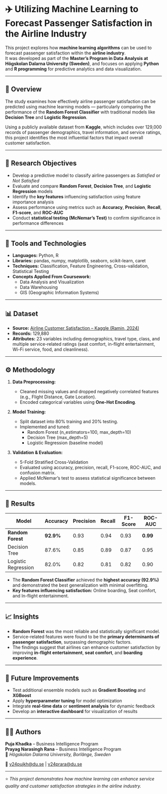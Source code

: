 # ✈️ Utilizing Machine Learning to Forecast Passenger Satisfaction in the Airline Industry

This project explores how **machine learning algorithms** can be used to forecast passenger satisfaction within the **airline industry**.  
It was developed as part of the **Master’s Program in Data Analysis at Högskolan Dalarna University (Sweden)**, and focuses on applying **Python** and **R programming** for predictive analytics and data visualization.

---

## 🧠 Overview

The study examines how effectively airline passenger satisfaction can be predicted using machine learning models — particularly comparing the performance of the **Random Forest Classifier** with traditional models like **Decision Tree** and **Logistic Regression**.

Using a publicly available dataset from **Kaggle**, which includes over 129,000 records of passenger demographics, travel information, and service ratings, this project identifies the most influential factors that impact overall customer satisfaction.

---

## 🎯 Research Objectives

- Develop a predictive model to classify airline passengers as *Satisfied* or *Not Satisfied*  
- Evaluate and compare **Random Forest**, **Decision Tree**, and **Logistic Regression** models  
- Identify the **key features** influencing satisfaction using feature importance analysis  
- Assess performance using metrics such as **Accuracy**, **Precision**, **Recall**, **F1-score**, and **ROC-AUC**  
- Conduct **statistical testing (McNemar’s Test)** to confirm significance in performance differences  

---

## 🧰 Tools and Technologies

- **Languages:** Python, R  
- **Libraries:** pandas, numpy, matplotlib, seaborn, scikit-learn, caret  
- **Techniques:** Classification, Feature Engineering, Cross-validation, Statistical Testing  
- **Concepts Applied From Coursework:**  
  - Data Analysis and Visualization  
  - Data Warehousing  
  - GIS (Geographic Information Systems)

---

## 📊 Dataset

- **Source:** [Airline Customer Satisfaction – Kaggle (Ramin, 2024)](https://www.kaggle.com/datasets/raminhuseyn/airline-customer-satisfaction)  
- **Records:** 129,880  
- **Attributes:** 23 variables including demographics, travel type, class, and multiple service-related ratings (seat comfort, in-flight entertainment, Wi-Fi service, food, and cleanliness).

---

## ⚙️ Methodology

1. **Data Preprocessing:**  
   - Cleaned missing values and dropped negatively correlated features (e.g., Flight Distance, Gate Location).  
   - Encoded categorical variables using **One-Hot Encoding**.

2. **Model Training:**  
   - Split dataset into 80% training and 20% testing.  
   - Implemented and tuned:
     - Random Forest (n_estimators=100, max_depth=10)
     - Decision Tree (max_depth=5)
     - Logistic Regression (baseline model)

3. **Validation & Evaluation:**  
   - 5-Fold Stratified Cross-Validation  
   - Evaluated using accuracy, precision, recall, F1-score, ROC-AUC, and confusion matrix.  
   - Applied McNemar’s test to assess statistical significance between models.

---

## 🧩 Results

| Model | Accuracy | Precision | Recall | F1-Score | ROC-AUC |
|--------|-----------|------------|---------|-----------|----------|
| **Random Forest** | **92.9%** | 0.93 | 0.94 | 0.93 | **0.99** |
| Decision Tree | 87.6% | 0.85 | 0.89 | 0.87 | 0.95 |
| Logistic Regression | 82.0% | 0.82 | 0.81 | 0.82 | 0.90 |

- The **Random Forest Classifier** achieved the **highest accuracy (92.9%)** and demonstrated the best generalization with minimal overfitting.  
- **Key features influencing satisfaction:** Online boarding, Seat comfort, and In-flight entertainment.

---

## 📈 Insights

- **Random Forest** was the most reliable and statistically significant model.  
- Service-related features were found to be the **primary determinants of passenger satisfaction**, surpassing demographic factors.  
- The findings suggest that airlines can enhance customer satisfaction by improving **in-flight entertainment**, **seat comfort**, and **boarding experience**.

---

## 🔮 Future Improvements

- Test additional ensemble models such as **Gradient Boosting** and **XGBoost**  
- Apply **hyperparameter tuning** for model optimization  
- Integrate **real-time data** or **sentiment analysis** for dynamic feedback  
- Develop an **interactive dashboard** for visualization of results  

---

## 👨‍💻 Authors

**Puja Khadka** – Business Intelligence Program  
**Prayag Narasingh Rana** – Business Intelligence Program  
📍 *Högskolan Dalarna University, Borlänge, Sweden*  

📧 v24pujkh@du.se | v24prara@du.se  

---

⭐ *This project demonstrates how machine learning can enhance service quality and customer satisfaction strategies in the airline industry.*
